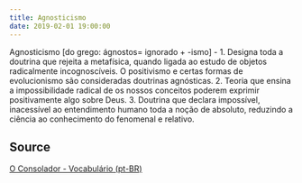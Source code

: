 ```yaml
---
title: Agnosticismo
date: 2019-02-01 19:00:00
---
```


Agnosticismo [do grego: ágnostos= ignorado + -ismo] - 1. Designa toda a doutrina que rejeita a metafísica, quando ligada ao estudo de objetos radicalmente incognoscíveis. O positivismo e certas formas de evolucionismo são consideradas doutrinas agnósticas. 2. Teoria que ensina a impossibilidade radical de os nossos conceitos poderem exprimir positivamente algo sobre Deus. 3. Doutrina que declara impossível, inacessível ao entendimento humano toda a noção de absoluto, reduzindo a ciência ao conhecimento do fenomenal e relativo.

## Source
[O Consolador - Vocabulário (pt-BR)](http://www.oconsolador.com.br/linkfixo/vocabulario/principal.html)
